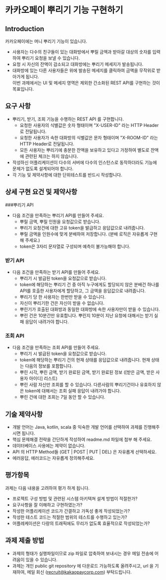 # 카카오페이 뿌리기 기능 구현하기
## Introduction
카카오페이에는 머니 뿌리기 기능이 있습니다.
  - 사용자는 다수의 친구들이 있는 대화방에서 뿌릴 금액과 받아갈 대상의 숫자를 입력하여 뿌리기 요청을 보낼 수 있습니다.
  - 요청 시 자신의 잔액이 감소되고 대화방에는 뿌리기 메세지가 발송됩니다.
  - 대화방에 있는 다른 사용자들은 위에 발송된 메세지를 클릭하여 금액을 무작위로 받아가게 됩니다.  
    이번 과제에서는 UI 및 메세지 영역은 제외한 간소화된 REST API를 구현하는 것이 목표입니다.

## 요구 사항
  - 뿌리기, 받기, 조회 기능을 수행하는 REST API 를 구현합니다.
    - 요청한 사용자의 식별값은 숫자 형태이며 "X-USER-ID" 라는 HTTP Header로 전달됩니다.
    - 요청한 사용자가 속한 대화방의 식별값은 문자 형태이며 "X-ROOM-ID" 라는 HTTP Header로 전달됩니다.
    - 모든 사용자는 뿌리기에 충분한 잔액을 보유하고 있다고 가정하여 별도로 잔액에 관련된 체크는 하지 않습니다.
  - 작성하신 어플리케이션이 다수의 서버에 다수의 인스턴스로 동작하더라도 기능에 문제가 없도록 설계되어야 합니다.
  - 각 기능 및 제약사항에 대한 단위테스트를 반드시 작성합니다.

## 상세 구현 요건 및 제약사항
###뿌리기 API
  - 다음 조건을 만족하는 뿌리기 API를 만들어 주세요.
    - 뿌릴 금액, 뿌릴 인원을 요청값으로 받습니다.
    - 뿌리기 요청건에 대한 고유 token을 발급하고 응답값으로 내려줍니다.
    - 뿌릴 금액을 인원수에 맞게 분배하여 저장합니다. (분배 로직은 자유롭게 구현해 주세요.)
    - token은 3자리 문자열로 구성되며 예측이 불가능해야 합니다.
### 받기 API
  - 다음 조건을 만족하는 받기 API를 만들어 주세요.
    - 뿌리기 시 발급된 token을 요청값으로 받습니다.
    - token에 해당하는 뿌리기 건 중 아직 누구에게도 할당되지 않은 분배건 하나를 API를 호출한 사용자에게 할당하고, 그 금액을 응답값으로 내려줍니다.
    - 뿌리기 당 한 사용자는 한번만 받을 수 있습니다.
    - 자신이 뿌리기한 건은 자신이 받을 수 없습니다.
    - 뿌린기가 호출된 대화방과 동일한 대화방에 속한 사용자만이 받을 수 있습니다.
    - 뿌린 건은 10분간만 유효합니다. 뿌린지 10분이 지난 요청에 대해서는 받기 실패 응답이 내려가야 합니다.
### 조회 API
  - 다음 조건을 만족하는 조회 API를 만들어 주세요.
    - 뿌리기 시 발급된 token을 요청값으로 받습니다.
    - token에 해당하는 뿌리기 건의 현재 상태를 응답값으로 내려줍니다. 현재 상태는 다음의 정보를 포함합니다.
    - 뿌린 시각, 뿌린 금액, 받기 완료된 금액, 받기 완료된 정보 ([받은 금액, 받은 사용자 아이디] 리스트)
    - 뿌린 사람 자신만 조회를 할 수 있습니다. 다른사람의 뿌리기건이나 유효하지 않은 token에 대해서는 조회 실패 응답이 내려가야 합니다.
    - 뿌린 건에 대한 조회는 7일 동안 할 수 있습니다.

## 기술 제약사항
  - 개발 언어는 Java, kotlin, scala 중 익숙한 개발 언어를 선택하여 과제를 진행해주시면 됩니다.
  - 핵심 문제해결 전략을 간단하게 작성하여 readme.md 파일에 첨부 해 주세요.
  - 데이터베이스 사용에는 제약이 없습니다.
  - API 의 HTTP Method들 (GET | POST | PUT | DEL) 은 자유롭게 선택하세요.
  - 에러응답, 에러코드는 자유롭게 정의해주세요.

## 평가항목
과제는 다음 내용을 고려하여 평가 하게 됩니다.
  - 프로젝트 구성 방법 및 관련된 시스템 아키텍쳐 설계 방법이 적절한가?
  - 요구사항을 잘 이해하고 구현하였는가?
  - 작성한 어플리케이션 코드가 간결하고 가독성 좋게 작성되었는가?
  - 작성한 테스트 코드는 적절한 범위의 테스트를 수행하고 있는가?
  - 어플레케이션은 다량의 트래픽에도 무리가 없도록 효율적으로 작성되었는가?

## 과제 제출 방법
  - 과제의 형태가 실행파일이므로 zip 파일로 압축하여 보내시는 경우 메일 전송에 어려움이 있을 수 있습니다.
  - 과제는 개인 public git repository 에 다운로드 가능하도록 올려주시고, url 을 기재하여, 메일 회신 (recruit@kakaopaycorp.com) 부탁드립니다.